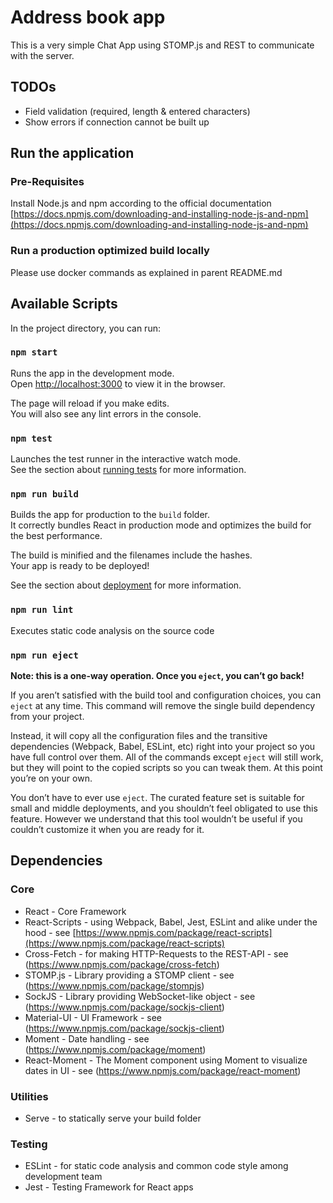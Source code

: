 # Address book app

This is a very simple Chat App using STOMP.js and REST to communicate with the server.

## TODOs
- Field validation (required, length & entered characters)
- Show errors if connection cannot be built up

## Run the application

### Pre-Requisites
Install Node.js and npm according to the official documentation [https://docs.npmjs.com/downloading-and-installing-node-js-and-npm](https://docs.npmjs.com/downloading-and-installing-node-js-and-npm)

### Run a production optimized build locally

Please use docker commands as explained in parent README.md

## Available Scripts

In the project directory, you can run:

### `npm start`

Runs the app in the development mode.<br />
Open [http://localhost:3000](http://localhost:3000) to view it in the browser.

The page will reload if you make edits.<br />
You will also see any lint errors in the console.

### `npm test`

Launches the test runner in the interactive watch mode.<br />
See the section about [running tests](https://facebook.github.io/create-react-app/docs/running-tests) for more information.

### `npm run build`

Builds the app for production to the `build` folder.<br />
It correctly bundles React in production mode and optimizes the build for the best performance.

The build is minified and the filenames include the hashes.<br />
Your app is ready to be deployed!

See the section about [deployment](https://facebook.github.io/create-react-app/docs/deployment) for more information.

### `npm run lint`

Executes static code analysis on the source code

### `npm run eject`

**Note: this is a one-way operation. Once you `eject`, you can’t go back!**

If you aren’t satisfied with the build tool and configuration choices, you can `eject` at any time. This command will remove the single build dependency from your project.

Instead, it will copy all the configuration files and the transitive dependencies (Webpack, Babel, ESLint, etc) right into your project so you have full control over them. All of the commands except `eject` will still work, but they will point to the copied scripts so you can tweak them. At this point you’re on your own.

You don’t have to ever use `eject`. The curated feature set is suitable for small and middle deployments, and you shouldn’t feel obligated to use this feature. However we understand that this tool wouldn’t be useful if you couldn’t customize it when you are ready for it.


## Dependencies

### Core
- React - Core Framework
- React-Scripts - using Webpack, Babel, Jest, ESLint and alike under the hood - see [https://www.npmjs.com/package/react-scripts](https://www.npmjs.com/package/react-scripts)
- Cross-Fetch - for making HTTP-Requests to the REST-API - see (https://www.npmjs.com/package/cross-fetch)
- STOMP.js - Library providing a STOMP client - see (https://www.npmjs.com/package/stompjs)
- SockJS - Library providing WebSocket-like object - see (https://www.npmjs.com/package/sockjs-client)
- Material-UI - UI Framework - see (https://www.npmjs.com/package/sockjs-client)
- Moment - Date handling - see (https://www.npmjs.com/package/moment)
- React-Moment - The Moment component using Moment to visualize dates in UI - see (https://www.npmjs.com/package/react-moment)

### Utilities
- Serve - to statically serve your build folder

### Testing
- ESLint - for static code analysis and common code style among development team
- Jest - Testing Framework for React apps
